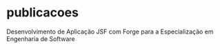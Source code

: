 # publicacoes
Desenvolvimento de Aplicação JSF com Forge para a Especialização em Engenharia de Software
